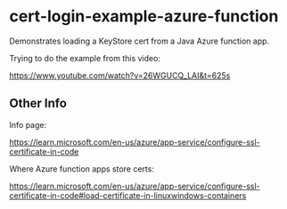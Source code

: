 # cert-login-example-azure-function

Demonstrates loading a KeyStore cert from a Java Azure function app.

Trying to do the example from this video:

https://www.youtube.com/watch?v=26WGUCQ_LAI&t=625s

## Other Info

Info page:

https://learn.microsoft.com/en-us/azure/app-service/configure-ssl-certificate-in-code

Where Azure function apps store certs:

https://learn.microsoft.com/en-us/azure/app-service/configure-ssl-certificate-in-code#load-certificate-in-linuxwindows-containers



